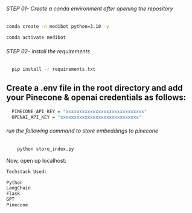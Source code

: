 ###### STEP 01- Create a conda environment after opening the repository
```bash
conda create -n medibot python=3.10 -y
```
```bash
conda activate medibot
```
###### STEP 02- install the requirements
```bash
  pip install -r requirements.txt
```
## Create a .env file in the root directory and add your Pinecone & openai credentials as follows:
```bash
  PINECONE_API_KEY = "xxxxxxxxxxxxxxxxxxxxxxxxxxxxx"
  OPENAI_API_KEY = "xxxxxxxxxxxxxxxxxxxxxxxxxxxxx"
```
###### run the following command to store embeddings to pinecone
```bash
    python store_index.py
```
Now,
  open up localhost:
  
```bash
Techstack Used:
```

```bash
Python
LangChain
Flask
GPT
Pinecone
```
